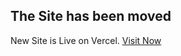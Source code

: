 ## The Site has been moved
New Site is Live on Vercel.
[Visit Now](https://portfolio-chandan1602.vercel.app/)